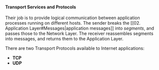 #### Transport Services and Protocols
Their job is to provide logical communication between application processes running on different hosts.
The sender breaks the [[02. Application Layer#Messages|application messages]] into *segments*, and passes those to the Network Layer.
The receiver reassembles segments into messages, and returns them to the Application Layer.

There are two Transport Protocols available to Internet applications:
- **TCP**
- **UDP**